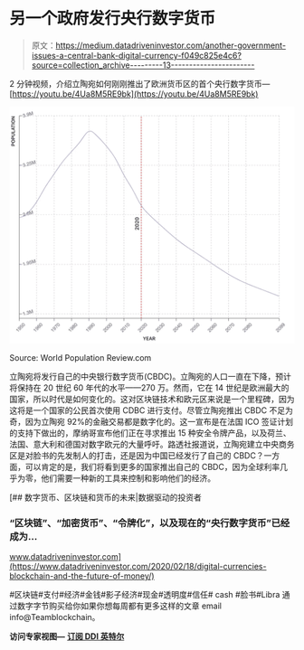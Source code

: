 # 另一个政府发行央行数字货币

> 原文：<https://medium.datadriveninvestor.com/another-government-issues-a-central-bank-digital-currency-f049c825e4c6?source=collection_archive---------13----------------------->

2 分钟视频，介绍立陶宛如何刚刚推出了欧洲货币区的首个央行数字货币—[https://youtu.be/4Ua8M5RE9bk](https://youtu.be/4Ua8M5RE9bk)

![](img/109b5aef4d33f4fb41ab48c533a8f029.png)

Source: World Population Review.com

立陶宛将发行自己的中央银行数字货币(CBDC)。立陶宛的人口一直在下降，预计将保持在 20 世纪 60 年代的水平——270 万。然而，它在 14 世纪是欧洲最大的国家，所以时代是如何变化的。这对区块链技术和欧元区来说是一个里程碑，因为这将是一个国家的公民首次使用 CDBC 进行支付。尽管立陶宛推出 CBDC 不足为奇，因为立陶宛 92%的金融交易都是数字化的。这一宣布是在法国 ICO 签证计划的支持下做出的，摩纳哥宣布他们正在寻求推出 15 种安全令牌产品，以及荷兰、法国、意大利和德国对数字欧元的大量呼吁。路透社报道说，立陶宛建立中央商务区是对脸书的先发制人的打击，还是因为中国已经发行了自己的 CBDC？一方面，可以肯定的是，我们将看到更多的国家推出自己的 CBDC，因为全球利率几乎为零，他们需要一种新的工具来控制和影响他们的经济。

[](https://www.datadriveninvestor.com/2020/02/18/digital-currencies-blockchain-and-the-future-of-money/) [## 数字货币、区块链和货币的未来|数据驱动的投资者

### “区块链”、“加密货币”、“令牌化”，以及现在的“央行数字货币”已经成为…

www.datadriveninvestor.com](https://www.datadriveninvestor.com/2020/02/18/digital-currencies-blockchain-and-the-future-of-money/) 

#区块链#支付#经济#金钱#影子经济#现金#透明度#信任# cash #脸书#Libra 通过数字字节购买给你如果你想每周都有更多这样的文章 email info@Teamblockchain。

**访问专家视图—** [**订阅 DDI 英特尔**](https://datadriveninvestor.com/ddi-intel)